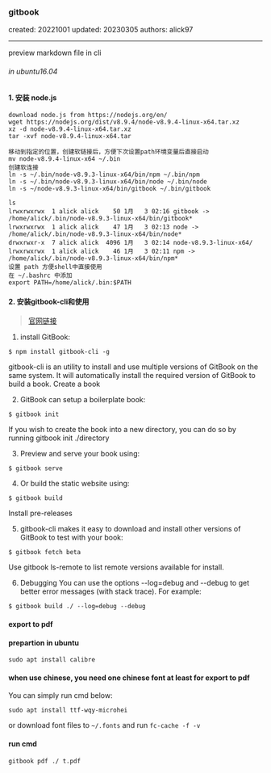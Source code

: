 ### gitbook

created: 20221001 updated: 20230305 authors: alick97

---

preview markdown file in cli
###### in ubuntu16.04

#### 1. 安装 node.js
```
download node.js from https://nodejs.org/en/
wget https://nodejs.org/dist/v8.9.4/node-v8.9.4-linux-x64.tar.xz
xz -d node-v8.9.4-linux-x64.tar.xz
tar -xvf node-v8.9.4-linux-x64.tar

移动到指定的位置，创建软链接后，方便下次设置path环境变量后直接启动
mv node-v8.9.4-linux-x64 ~/.bin
创建软连接
ln -s ~/.bin/node-v8.9.3-linux-x64/bin/npm ~/.bin/npm
ln -s ~/.bin/node-v8.9.3-linux-x64/bin/node ~/.bin/node
ln -s ~/node-v8.9.3-linux-x64/bin/gitbook ~/.bin/gitbook

ls
lrwxrwxrwx  1 alick alick    50 1月   3 02:16 gitbook -> /home/alick/.bin/node-v8.9.3-linux-x64/bin/gitbook*
lrwxrwxrwx  1 alick alick    47 1月   3 02:13 node -> /home/alick/.bin/node-v8.9.3-linux-x64/bin/node*
drwxrwxr-x  7 alick alick  4096 1月   3 02:14 node-v8.9.3-linux-x64/
lrwxrwxrwx  1 alick alick    46 1月   3 02:11 npm -> /home/alick/.bin/node-v8.9.3-linux-x64/bin/npm*
设置 path 方便shell中直接使用
在 ~/.bashrc 中添加
export PATH=/home/alick/.bin:$PATH
```
#### 2. 安装gitbook-cli和使用
> [官网链接](https://toolchain.gitbook.com/setup.html)

1. install GitBook:
```
$ npm install gitbook-cli -g
```
gitbook-cli is an utility to install and use multiple versions of GitBook on the same system. It will automatically install the required version of GitBook to build a book.
Create a book

2. GitBook can setup a boilerplate book:
```
$ gitbook init
```
If you wish to create the book into a new directory, you can do so by running gitbook init ./directory

3. Preview and serve your book using:
```
$ gitbook serve
```

4. Or build the static website using:
```
$ gitbook build
```
Install pre-releases

5. gitbook-cli makes it easy to download and install other versions of GitBook to test with your book:
```
$ gitbook fetch beta
```
Use gitbook ls-remote to list remote versions available for install.

6. Debugging
You can use the options --log=debug and --debug to get better error messages (with stack trace). For example:
```
$ gitbook build ./ --log=debug --debug
```

#### export to pdf
#### prepartion in ubuntu
```
sudo apt install calibre
```
#### when use chinese, you need one chinese font at least for export to pdf

You can simply run cmd below:
```
sudo apt install ttf-wqy-microhei
```
or download font files to ```~/.fonts``` and run ```fc-cache -f -v```
#### run cmd
```
gitbook pdf ./ t.pdf
```